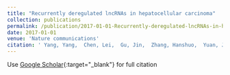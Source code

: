 ```yaml
---
title: "Recurrently deregulated lncRNAs in hepatocellular carcinoma"
collection: publications
permalink: /publication/2017-01-01-Recurrently-deregulated-lncRNAs-in-hepatocellular-carcinoma
date: 2017-01-01
venue: 'Nature communications'
citation: ' Yang, Yang,  Chen, Lei,  Gu, Jin,  Zhang, Hanshuo,  Yuan, Jiapei,  Lian, Qiuyu,  Lv, Guishuai,  Wang, Siqi,  Wu, Yang,  Yang, Yu-Cheng T,  others, &quot;Recurrently deregulated lncRNAs in hepatocellular carcinoma.&quot; Nature communications, 2017.'
---
```

Use [Google Scholar](https://scholar.google.com/scholar?q=Recurrently+deregulated+lncRNAs+in+hepatocellular+carcinoma){:target="_blank"} for full citation